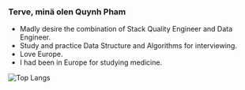 ### Terve, minä olen Quynh Pham

- Madly desire the combination of Stack Quality Engineer and Data Engineer.
- Study and practice Data Structure and Algorithms for interviewing.
- Love Europe.
- I had been in Europe for studying medicine.

![Top Langs](https://github-readme-stats.vercel.app/api/top-langs/?username=qpttat2812&layout=compact)
